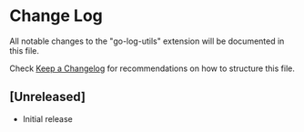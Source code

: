 # Change Log

All notable changes to the "go-log-utils" extension will be documented in this file.

Check [Keep a Changelog](http://keepachangelog.com/) for recommendations on how to structure this file.

## [Unreleased]

- Initial release